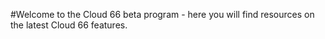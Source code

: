 <!-- post: -->


#Welcome to the Cloud 66 beta program - here you will find resources on the latest Cloud 66 features.

